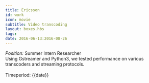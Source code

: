 ```yaml
---
title: Ericsson
id: work
icon: movie
subtitle: Video transcoding
layout: boxes.hbs
tags:
date: 2016-06-13:2016-08-26
---
```

*Position:* Summer Intern Researcher
<br>
Using Gstreamer and Python3, we tested performance on various transcoders and streaming protocols.
<br><br>
Timeperiod: {{date}}
